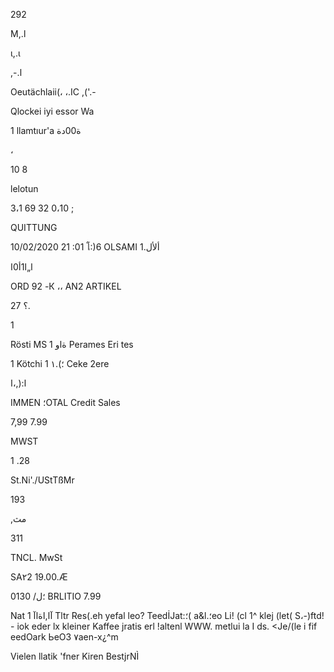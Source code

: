 292

M,.ا

ι,.ι

,-.ا

Oeutächlaii(،  ،.IC ,('.-

Qlockei iyi essor  Wa

 1
llamtıur'a ة00دة

،

10  8

lelotun

3،1 69 32 0،10 ;

QUITTUNG

10/02/2020  21 :01  โ:)6
OLSAMI
1.ألأل

 ا„ا1أ0ا

ORD  92  -К
،،
ΑΝ2  ARTIKEL

27 ؟.

1

Rösti  MS  ةاو
 1 Perames  Eri  tes

 1 Kötchi
؛).١
 1 Ceke  2ere

 ا:(,،ا

IMMEN
؛OTAL
Credit  Sales

7,99
7.99

MWST

1 .28

St.Ni'./UStTßMr

193

,مث

311

TNCL.  MwSt

SA٢2
19.00.Æ

0130
/؛ل
BRLITIO
7.99

Nat  1  آا,اةاآ Tltr  Res(.eh  yefal leo?
TeedİJat:؛(  a&l.؛eo  Li! (cl  1^  klej (let(  S،-)ftd! - iok
eder  lx  kleiner  Kaffee  jratis  erl !altenl
WWW. metlui la I  ds. <Je/(le i fif eedOark
ЬеОЗ  ٧aen-x¿^m

Vielen  llatik  'fner  Kiren  BestjrNÌ

